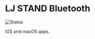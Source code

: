 # LJ STAND Bluetooth #

![Status](https://dashboard.buddybuild.com/api/statusImage?appID=58d3af220bfa5c0001aab219&branch=master&build=latest)

iOS and macOS apps.
